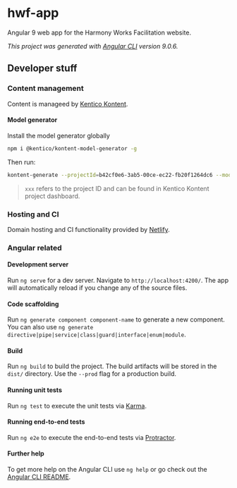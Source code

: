 # hwf-app

Angular 9 web app for the Harmony Works Facilitation website.

*This project was generated with [Angular CLI](https://github.com/angular/angular-cli) version 9.0.6.*

## Developer stuff

### Content management

Content is manageed by [Kentico Kontent](https://app.kontent.ai/projects).

#### Model generator

Install the model generator globally

```bash
npm i @kentico/kontent-model-generator -g
```

Then run:

```bash
kontent-generate --projectId=b42cf0e6-3ab5-00ce-ec22-fb20f1264dc6 --moduleResolution=ES2015 --codeType=TypeScript --addTimestamp --strictPropertyInitalization
```

> `xxx` refers to the project ID and can be found in Kentico Kontent project dashboard.

### Hosting and CI

Domain hosting and CI functionality provided by [Netlify](https://app.netlify.com/teams/patnunis2/sites).

### Angular related

#### Development server

Run `ng serve` for a dev server. Navigate to `http://localhost:4200/`. The app will automatically reload if you change any of the source files.

#### Code scaffolding

Run `ng generate component component-name` to generate a new component. You can also use `ng generate directive|pipe|service|class|guard|interface|enum|module`.

#### Build

Run `ng build` to build the project. The build artifacts will be stored in the `dist/` directory. Use the `--prod` flag for a production build.

#### Running unit tests

Run `ng test` to execute the unit tests via [Karma](https://karma-runner.github.io).

#### Running end-to-end tests

Run `ng e2e` to execute the end-to-end tests via [Protractor](http://www.protractortest.org/).

#### Further help

To get more help on the Angular CLI use `ng help` or go check out the [Angular CLI README](https://github.com/angular/angular-cli/blob/master/README.md).
